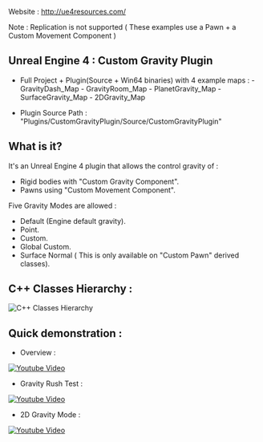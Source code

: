 
Website : http://ue4resources.com/ 



Note : Replication is not supported ( These examples use a Pawn + a Custom Movement Component )

Unreal Engine 4 : Custom Gravity Plugin
----------------------------------------

- Full Project  + Plugin(Source + Win64 binaries) with 4 example maps :
       - GravityDash_Map
       - GravityRoom_Map
       - PlanetGravity_Map
       - SurfaceGravity_Map
       - 2DGravity_Map

- Plugin Source Path : "Plugins/CustomGravityPlugin/Source/CustomGravityPlugin"




## What is it?

It's an Unreal Engine 4 plugin that allows the control gravity of :

- Rigid bodies with "Custom Gravity Component".
- Pawns using "Custom Movement Component".

Five Gravity Modes are allowed :

- Default (Engine default gravity).
- Point.
- Custom.
- Global Custom.
- Surface Normal ( This is only available on "Custom Pawn" derived classes).

## C++ Classes Hierarchy :

![C++ Classes Hierarchy ](https://raw.githubusercontent.com/sabrave/PluginGravity/master/ClassedHierarchy.PNG)
       
## Quick demonstration :

- Overview :

[![Youtube Video](http://img.youtube.com/vi/oLB28JvEQAg/0.jpg)](https://goo.gl/i8ye9u)

- Gravity Rush Test :

[![Youtube Video](http://img.youtube.com/vi/YEaAqYEgKZU/0.jpg)](https://goo.gl/ccp0Ja)

- 2D Gravity Mode :

[![Youtube Video](http://img.youtube.com/vi/-k9l0mkUchg/0.jpg)](https://goo.gl/ccp0Ja)
